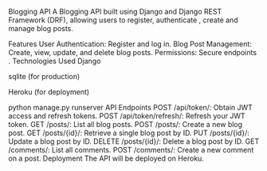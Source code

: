 Blogging API
A Blogging API built using Django and Django REST Framework (DRF), allowing users to register, authenticate , create and manage blog posts.

Features
User Authentication: Register and log in.
Blog Post Management: Create, view, update, and delete blog posts.
Permissions: Secure endpoints .
Technologies Used
Django

sqlite (for production)

Heroku (for deployment)

python manage.py runserver
API Endpoints
POST /api/token/: Obtain JWT access and refresh tokens.
POST /api/token/refresh/: Refresh your JWT token.
GET /posts/: List all blog posts.
POST /posts/: Create a new blog post.
GET /posts/{id}/: Retrieve a single blog post by ID.
PUT /posts/{id}/: Update a blog post by ID.
DELETE /posts/{id}/: Delete a blog post by ID.
GET /comments/: List all comments.
POST /comments/: Create a new comment on a post.
Deployment
The API will be  deployed on Heroku.

